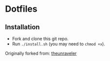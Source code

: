 Dotfiles
========

Installation
------------

* Fork and clone this git repo.
* Run `./install.sh` (you may need to `chmod +x`).

Originally forked from: [theunraveler](https://github.com/theunraveler/dotfiles)
